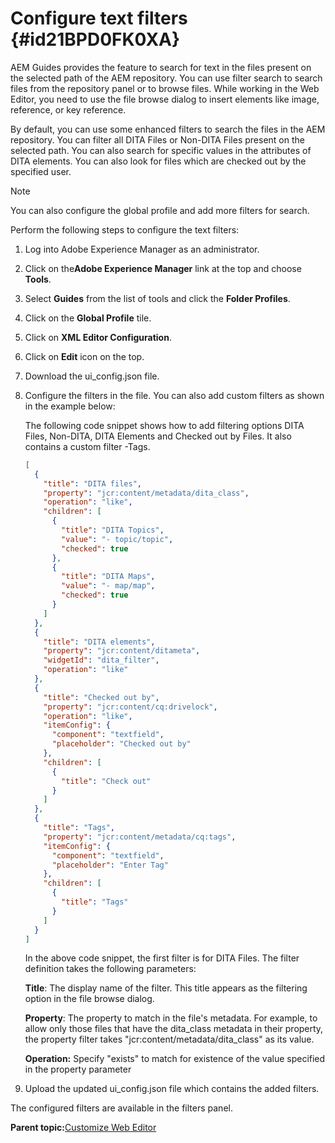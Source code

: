 # Configure text filters {#id21BPD0FK0XA}

AEM Guides provides the feature to search for text in the files present on the selected path of the AEM repository. You can use filter search to search files from the repository panel or to browse files. While working in the Web Editor, you need to use the file browse dialog to insert elements like image, reference, or key reference.

By default, you can use some enhanced filters to search the files in the AEM repository. You can filter all DITA Files or Non-DITA Files present on the selected path. You can also search for specific values in the attributes of DITA elements. You can also look for files which are checked out by the specified user.

>[!NOTE]
>
> You can also configure the global profile and add more filters for search.

Perform the following steps to configure the text filters:

1.  Log into Adobe Experience Manager as an administrator.
1.  Click on the**Adobe Experience Manager** link at the top and choose **Tools**.
1.  Select **Guides** from the list of tools and click the **Folder Profiles**.
1.  Click on the **Global Profile** tile.
1.  Click on **XML Editor Configuration**.
1.  Click on **Edit** icon on the top.
1.  Download the ui\_config.json file.
1.  Configure the filters in the file. You can also add custom filters as shown in the example below:

    The following code snippet shows how to add filtering options DITA Files, Non-DITA, DITA Elements and Checked out by Files. It also contains a custom filter -Tags.

    ```json
    [
      {
        "title": "DITA files",
        "property": "jcr:content/metadata/dita_class",
        "operation": "like",
        "children": [
          {
            "title": "DITA Topics",
            "value": "- topic/topic",
            "checked": true
          },
          {
            "title": "DITA Maps",
            "value": "- map/map",
            "checked": true
          }
        ]
      },
      {
        "title": "DITA elements",
        "property": "jcr:content/ditameta",
        "widgetId": "dita_filter",
        "operation": "like"
      },
      {
        "title": "Checked out by",
        "property": "jcr:content/cq:drivelock",
        "operation": "like",
        "itemConfig": {
          "component": "textfield",
          "placeholder": "Checked out by"
        },
        "children": [
          {
            "title": "Check out"
          }
        ]
      },
      {
        "title": "Tags",
        "property": "jcr:content/metadata/cq:tags",
        "itemConfig": {
          "component": "textfield",
          "placeholder": "Enter Tag"
        },
        "children": [
          {
            "title": "Tags"
          }
        ]
      }
    ]
    ```

    In the above code snippet, the first filter is for DITA Files. The filter definition takes the following parameters:

    ****Title****: The display name of the filter. This title appears as the filtering option in the file browse dialog.

    ****Property****: The property to match in the file's metadata. For example, to allow only those files that have the dita\_class metadata in their property, the property filter takes "jcr:content/metadata/dita\_class" as its value.

    ****Operation**:** Specify "exists" to match for existence of the value specified in the property parameter

1.  Upload the updated ui\_config.json file which contains the added filters.

The configured filters are available in the filters panel.

**Parent topic:**[Customize Web Editor](conf-web-editor.md)

